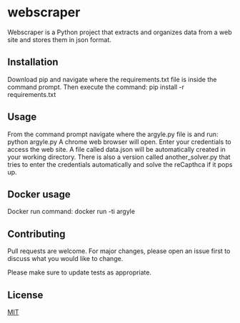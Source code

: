 # webscraper
Webscraper is a Python project that extracts and organizes data from a web site and stores them in json format.

## Installation

Download pip and navigate where the requirements.txt file is inside the command prompt. Then execute the command: pip install -r requirements.txt

## Usage

From the command prompt navigate where the argyle.py file is and run: python argyle.py
A chrome web browser will open.
Enter your credentials to access the web site.
A file called data.json will be automatically created in your working directory.
There is also a version called another_solver.py that tries to enter the credentials automatically and solve the reCapthca if it pops up.

## Docker usage

Docker run command:
docker run -ti argyle

## Contributing
Pull requests are welcome. For major changes, please open an issue first to discuss what you would like to change.

Please make sure to update tests as appropriate.

## License
[MIT](https://choosealicense.com/licenses/mit/)

